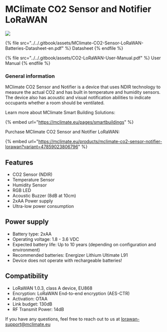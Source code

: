 # MClimate CO2 Sensor and Notifier LoRaWAN

![](../../.gitbook/assets/mw1920\_MClimate-CO2\_Sensor\_\_\_Notifier-LoRaWAN.png)

{% file src="../../.gitbook/assets/MClimate-CO2-Sensor-LoRaWAN-Batteries-Datasheet-en.pdf" %}
Datasheet
{% endfile %}

{% file src="../../.gitbook/assets/CO2-LoRaWAN-User-Manual.pdf" %}
User Manual
{% endfile %}

### General information

MClimate CO2 Sensor and Notifier is a device that uses NDIR technology to measure the actual CO2 and has built in temperature and humidity sensors. The device also has acoustic and visual notification abilities to indicate occupants whether a room should be ventilated.

Learn more about MClimate Smart Building Solutions:

{% embed url="https://mclimate.eu/pages/smartbuildings" %}

Purchase MClimate CO2 Sensor and Notifier LoRaWAN:

{% embed url="https://mclimate.eu/products/mclimate-co2-sensor-notifier-lorawan?variant=47859023806796" %}

## Features

* CO2 Sensor (NDIR)
* Temperature Sensor
* Humidity Sensor
* RGB LED
* Acoustic Buzzer (8dB at 10cm)
* 2xAA Power supply
* Ultra-low power consumption

## Power supply

* Battery type: 2xAA
* Operating voltage: 1.8 - 3.6 VDC
* Expected battery life: Up to 10 years (depending on configuration and environment)
* Recommended batteries: Energizer Lithium Ultimate L91
* Device does not operate with rechargeable batteries!

## Compatibility

* LoRaWAN 1.0.3, class A device, EU868
* Encryption: LoRaWAN End-to-end encryption (AES-CTR)
* Activation: OTAA
* Link budget: 130dB
* RF Transmit Power: 14dB

If you have any questions, feel free to reach out to us at [lorawan-support@mclimate.eu](mailto:lorawan-support@mclimate.eu)
